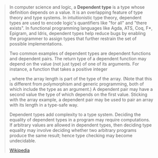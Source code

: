 > In computer science and logic, a **Dependent type** is a type whose definition depends on a value. It is an overlapping feature of type theory and type systems. In intuitionistic type theory, dependent types are used to encode logic's quantifiers like "for all" and "there exists". In functional programming languages like Agda, ATS, Coq, F*, Epigram, and Idris, dependent types help reduce bugs by enabling the programmer to assign types that further restrain the set of possible implementations.
>
> Two common examples of dependent types are dependent functions and dependent pairs. The return type of a dependent function may depend on the value (not just type) of one of its arguments. For instance, a function that takes a positive integer 
>
>, where the array length is part of the type of the array. (Note that this is different from polymorphism and generic programming, both of which include the type as an argument.) A dependent pair may have a second value the type of which depends on the first value. Sticking with the array example, a dependent pair may be used to pair an array with its length in a type-safe way.
>
> Dependent types add complexity to a type system. Deciding the equality of dependent types in a program may require computations. If arbitrary values are allowed in dependent types, then deciding type equality may involve deciding whether two arbitrary programs produce the same result; hence type checking may become undecidable.
>
> [Wikipedia](https://en.wikipedia.org/wiki/Dependent%20type)